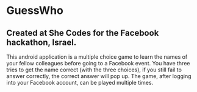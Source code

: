 # GuessWho
## Created at She Codes for the Facebook hackathon, Israel. 

This android application is a multiple choice game to learn the names of your fellow colleagues before going to a Facebook event. You have three tries to get the name correct (with the three choices), if you still fail to answer correctly, the correct answer will pop up. The game, after logging into your Facebook account, can be played multiple times. 
